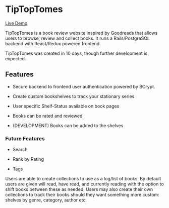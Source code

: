 # TipTopTomes

[Live Demo](https://tiptoptomes.herokuapp.com/)

TipTopTomes is a book review website inspired by Goodreads that allows users to browse, review and collect books. It runs a Rails/PostgreSQL backend with React/Redux powered frontend. 

TipTopTomes was created in 10 days, though further development is expected.

## Features

+ Secure backend to frontend user authentication powered by BCrypt.

+ Create custom bookshelves to track your stationary series

+ User specific Shelf-Status available on book pages

+ Books can be rated and reviewed

+ (DEVELOPMENT) Books can be added to the shelves




















### Future Features

+ Search

+ Rank by Rating

+ Tags



Users are able to create collections to use as a log/list of books. By default users are given will read, have read, and currently reading with the option to shift books between these as needed. Users may also create their own collections
to track their books should they want something more custom: shelves by genre, 
category, author etc. 